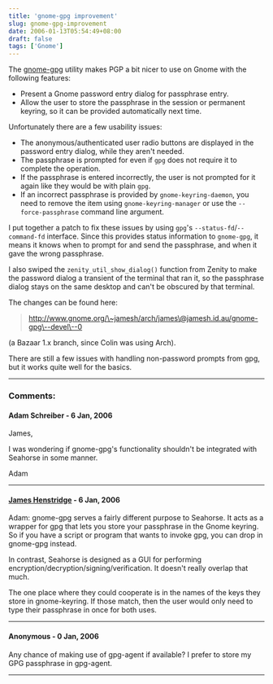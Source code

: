 ```yaml
---
title: 'gnome-gpg improvement'
slug: gnome-gpg-improvement
date: 2006-01-13T05:54:49+08:00
draft: false
tags: ['Gnome']
---
```


The [gnome-gpg](http://people.redhat.com/~walters/gnome-gpg/) utility
makes PGP a bit nicer to use on Gnome with the following features:

-   Present a Gnome password entry dialog for passphrase entry.
-   Allow the user to store the passphrase in the session or permanent
    keyring, so it can be provided automatically next time.

Unfortunately there are a few usability issues:

-   The anonymous/authenticated user radio buttons are displayed in the
    password entry dialog, while they aren\'t needed.
-   The passphrase is prompted for even if `gpg` does not require it to
    complete the operation.
-   If the passphrase is entered incorrectly, the user is not prompted
    for it again like they would be with plain `gpg`.
-   If an incorrect passphrase is provided by `gnome-keyring-daemon`,
    you need to remove the item using `gnome-keyring-manager` or use the
    `--force-passphrase` command line argument.

I put together a patch to fix these issues by using `gpg`\'s
`--status-fd`/`--command-fd` interface. Since this provides status
information to `gnome-gpg`, it means it knows when to prompt for and
send the passphrase, and when it gave the wrong passphrase.

I also swiped the `zenity_util_show_dialog()` function from Zenity to
make the password dialog a transient of the terminal that ran it, so the
passphrase dialog stays on the same desktop and can\'t be obscured by
that terminal.

The changes can be found here:

> http://www.gnome.org/\~jamesh/arch/james\@jamesh.id.au/gnome-gpg\--devel\--0

(a Bazaar 1.x branch, since Colin was using Arch).

There are still a few issues with handling non-password prompts from
gpg, but it works quite well for the basics.

---
### Comments:
#### Adam Schreiber - <time datetime="2006-01-14 00:34:33">6 Jan, 2006</time>

James,

I was wondering if gnome-gpg\'s functionality shouldn\'t be integrated
with Seahorse in some manner.

Adam

---
#### [James Henstridge](http://blogs.gnome.org/jamesh) - <time datetime="2006-01-14 12:55:47">6 Jan, 2006</time>

Adam: gnome-gpg serves a fairly different purpose to Seahorse. It acts
as a wrapper for gpg that lets you store your passphrase in the Gnome
keyring. So if you have a script or program that wants to invoke gpg,
you can drop in gnome-gpg instead.

In contrast, Seahorse is designed as a GUI for performing
encryption/decryption/signing/verification. It doesn\'t really overlap
that much.

The one place where they could cooperate is in the names of the keys
they store in gnome-keyring. If those match, then the user would only
need to type their passphrase in once for both uses.

---
#### Anonymous - <time datetime="2006-01-15 09:09:00">0 Jan, 2006</time>

Any chance of making use of gpg-agent if available? I prefer to store my
GPG passphrase in gpg-agent.

---
